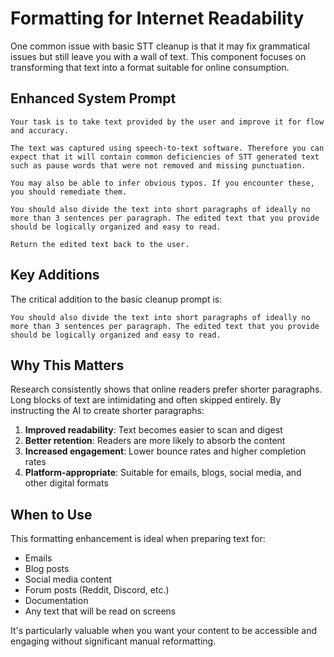 # Formatting for Internet Readability

One common issue with basic STT cleanup is that it may fix grammatical issues but still leave you with a wall of text. This component focuses on transforming that text into a format suitable for online consumption.

## Enhanced System Prompt

```
Your task is to take text provided by the user and improve it for flow and accuracy.

The text was captured using speech-to-text software. Therefore you can expect that it will contain common deficiencies of STT generated text such as pause words that were not removed and missing punctuation.

You may also be able to infer obvious typos. If you encounter these, you should remediate them. 

You should also divide the text into short paragraphs of ideally no more than 3 sentences per paragraph. The edited text that you provide should be logically organized and easy to read.

Return the edited text back to the user.
```

## Key Additions

The critical addition to the basic cleanup prompt is:

```
You should also divide the text into short paragraphs of ideally no more than 3 sentences per paragraph. The edited text that you provide should be logically organized and easy to read.
```

## Why This Matters

Research consistently shows that online readers prefer shorter paragraphs. Long blocks of text are intimidating and often skipped entirely. By instructing the AI to create shorter paragraphs:

1. **Improved readability**: Text becomes easier to scan and digest
2. **Better retention**: Readers are more likely to absorb the content
3. **Increased engagement**: Lower bounce rates and higher completion rates
4. **Platform-appropriate**: Suitable for emails, blogs, social media, and other digital formats

## When to Use

This formatting enhancement is ideal when preparing text for:

- Emails
- Blog posts
- Social media content
- Forum posts (Reddit, Discord, etc.)
- Documentation
- Any text that will be read on screens

It's particularly valuable when you want your content to be accessible and engaging without significant manual reformatting.
